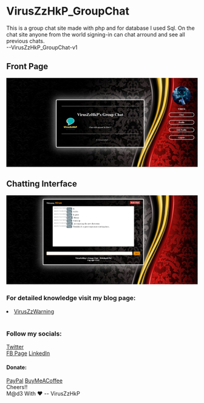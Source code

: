 # VirusZzHkP_GroupChat
 This is a group chat site made with php and for database I used Sql. On the chat site anyone from the world signing-in can chat arround and see all previous chats.<br>--VirusZzHkP_GroupChat-v1
## Front Page
<img src="images/first.jpg" alt="Front Page Of VirusZzHkP's Group Chat" >

## Chatting Interface
<img src="images/second.jpg" alt="Chatting Page Of VirusZzHkP's Group Chat" >

<H3> For detailed knowledge visit my blog page:<br> </H3>
<a href="https://viruszzwarning.medium.com/"><li>VirusZzWarning</a>
 <br><br><H3>Follow my socials:</H3>
 
<a href="https://twitter.com/hrisikesh_pal">Twitter</a><br>
<a href="https://www.facebook.com/therealhrisikesh">FB Page</a>
<a href="https://www.linkedin.com/in/viruszzwarning/">LinkedIn</a>
<H4>Donate:</H4>
<a href="https://www.paypal.com/paypalme/hrisikeshpal">PayPal</a>
<a href="https://www.buymeacoffee.com/hrisikesh">BuyMeACoffee</a>
<br>
 Cheers!!<br>
 M@d3 With ♥ -- VirusZzHkP
